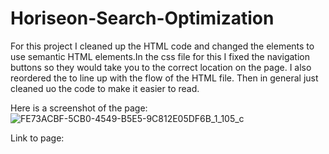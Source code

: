 # Horiseon-Search-Optimization

  For this project I cleaned up the HTML code and changed the elements to use semantic HTML elements.In the css file for this I fixed the navigation buttons so they would take you to the correct location on the page. I also reordered the to line up with the flow of the HTML file. Then in general just cleaned uo the code to make it easier to read.
  
  Here is a screenshot of the page:![FE73ACBF-5CB0-4549-B5E5-9C812E05DF6B_1_105_c](https://user-images.githubusercontent.com/87352901/128621819-ddd30d44-4658-4959-afe4-ab5bd234bafa.jpeg)
  
  
Link to page:
